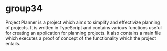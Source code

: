 # group34

Project Planner is a project which aims to simplify and effectivize planning of projects. It is written in TypeScript and contains
various functions useful for creating an application for planning projects. It also contains a main file which executes a proof of 
concept of the functionality which the project entails. 